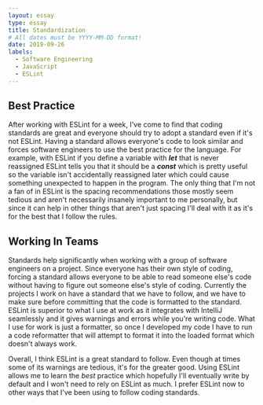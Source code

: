 ```yaml
---
layout: essay
type: essay
title: Standardization
# All dates must be YYYY-MM-DD format!
date: 2019-09-26
labels:
  - Software Engineering
  - JavaScript
  - ESLint
---
```

## Best Practice

After working with ESLint for a week, I've come to find that coding standards are great and everyone should try to adopt a standard even if it's not ESLint. Having a standard allows everyone's code to look similar and forces software engineers to use the best practice for the language. For example, with ESLint if you define a variable with ***let*** that is never reassigned ESLint tells you that it should be a ***const*** which is pretty useful so the variable isn't accidentally reassigned later which could cause something unexpected to happen in the program. The only thing that I'm not a fan of in ESLint is the spacing recommendations  those mostly seem tedious and aren't necessarily insanely important to me personally, but since it can help in other things that aren't just spacing I'll deal with it as it's for the best that I follow the rules.

## Working In Teams

Standards help significantly when working with a group of software engineers on a project. Since everyone has their own style of coding, forcing a standard allows everyone to be able to read someone else's code without having to figure out someone else's style of coding. Currently the projects I work on have a standard that we have to follow, and we have to make sure before committing that the code is formatted to the standard. ESLint is superior to what I use at work as it integrates with IntelliJ seamlessly and it gives warnings and errors while you're writing code. What I use for work is just a formatter, so once I developed my code I have to run a code reformatter that will attempt to format it into the loaded format which doesn't always work.

Overall, I think ESLint is a great standard to follow. Even though at times some of its warnings are tedious, it's for the greater good. Using ESLint allows me to learn the *best* practice which hopefully I'll eventually write by default and I won't need to rely on ESLint as much. I prefer ESLint now to other ways that I've been using to follow coding standards.
